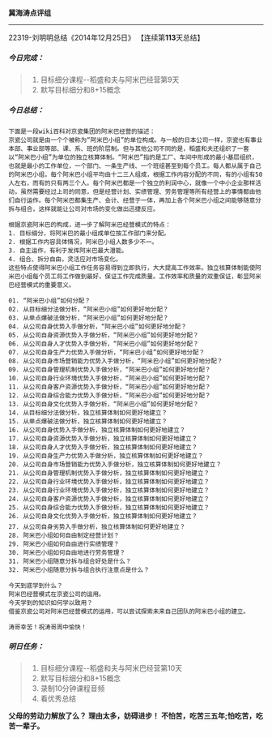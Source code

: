 **冀海涛点评组**

------

22319-刘明明总结《2014年12月25日》
【连续第**113**天总结】

##### __今日完成：__
>1. 目标细分课程--稻盛和夫与阿米巴经营第9天
>2. 默写目标细分和8+15概念

##### __今日总结：__
    下面是一段wiki百科对京瓷集团的阿米巴经营的描述：
    京瓷公司就是由一个个被称为“阿米巴小组”的单位构成。与一般的日本公司一样，京瓷也有事业本部、事业部等部、课、系、班的阶层制。但与其他公司不同的是，稻盛和夫还组织了一套以“阿米巴小组”为单位的独立核算体制。“阿米巴”指的是工厂、车间中形成的最小基层组织，也就是最小的工作单位，一个部门、一条生产线、一个班组甚至到每个员工。每人都从属于自己的阿米巴小组，每个阿米巴小组平均由十二三人组成，根据工作内容分配的不同，有的小组有50人左右，而有的只有两三个人。每个阿米巴都是一个独立的利润中心，就像一个中小企业那样活动，虽然需要经过上司的同意，但是经营计划、实绩管理、劳务管理等所有经营上的事情都由他们自行运作。每个阿米巴都集生产、会计、经营于一体，再加上各个阿米巴小组之间能够随意分拆与组合，这样就能让公司对市场的变化做出迅捷反应。
    
    根据京瓷阿米巴的构成，进一步了解阿米巴经营模式的特点：
    1. 目标细分，将阿米巴的最小组成单位按工作部门来分配。
    2. 根据工作内容具体情况，阿米巴小组人数多少不一。
    3. 自主运作，有利于发挥阿米巴最大潜能。
    4. 组合、拆分自由，灵活应对市场变化。
    这些特点使得阿米巴小组工作任务容易得到立即执行，大大提高工作效率。独立核算体制能使阿米巴小组每个员工将工作做到最好，保证工作完成质量。工作效率和质量的双重保证，彰显阿米巴经营模式的重要意义。
    
	01. “阿米巴小组”如何分配？
	02. 从目标细分法做分析，“阿米巴小组”如何更好地分配？
	03. 从单点爆破法做分析，“阿米巴小组”如何更好地分配？
	04. 从公司自身优势入手做分析，“阿米巴小组”如何更好地分配？
	05. 从公司自身资源优势入手做分析，“阿米巴小组”如何更好地分配？
	06. 从公司自身人才优势入手做分析，“阿米巴小组”如何更好地分配？
	07. 从公司自身生产力优势入手做分析，“阿米巴小组”如何更好地分配？
	08. 从公司自身市场营销能力优势入手做分析，“阿米巴小组”如何更好地分配？
	09. 从公司自身管理机制优势入手做分析，“阿米巴小组”如何更好地分配？
	10. 从公司自身行业环境优势入手做分析，“阿米巴小组”如何更好地分配？
	11. 从公司自身客户资源优势入手做分析，“阿米巴小组”如何更好地分配？
	12. 从公司自身综合能力优势入手做分析，“阿米巴小组”如何更好地分配？
	13. 从公司自身文化优势入手做分析，“阿米巴小组”如何更好地分配？
	14. 从目标细分法做分析，独立核算体制如何更好地建立？
	15. 从单点爆破法做分析，独立核算体制如何更好地建立？
	16. 从公司自身优势入手做分析，独立核算体制如何更好地建立？
	17. 从公司自身资源优势入手做分析，独立核算体制如何更好地建立？
	18. 从公司自身人才优势入手做分析，独立核算体制如何更好地建立？
	19. 从公司自身生产力优势入手做分析，独立核算体制如何更好地建立？
	20. 从公司自身市场营销能力优势入手做分析，独立核算体制如何更好地建立？
	21. 从公司自身管理机制优势入手做分析，独立核算体制如何更好地建立？
	22. 从公司自身行业环境优势入手做分析，独立核算体制如何更好地建立？
	23. 从公司自身行业环境优势入手做分析，独立核算体制如何更好地建立？
	24. 从公司自身客户资源优势入手做分析，独立核算体制如何更好地建立？
	25. 从公司自身综合能力优势入手做分析，独立核算体制如何更好地建立？
	26. 从公司自身文化优势入手做分析，独立核算体制如何更好地建立？
	27. 从公司自身劣势入手做分析，独立核算体制如何更好地建立？
	28. 阿米巴小组如何自由制定经营计划？
	29. 阿米巴小组如何自由进行实绩管理？
	30. 阿米巴小组如何自由地进行劳务管理？
	31. 阿米巴小组随意分拆与组合好处是什么？
	32. 阿米巴小组随意分拆与组合执行注意点是什么？
	
	今天到底学到什么？
	阿米巴经营模式在京瓷公司的运用。
    今天学到的知识如何学以致用？
	借鉴京瓷公司对阿米巴经营模式的运用，可以尝试探索未来自己团队的阿米巴小组的建立。
	
    涛哥幸苦！祝涛哥周中愉快！
##### __明日任务：__
>1. 目标细分课程--稻盛和夫与阿米巴经营第10天
>2. 默写目标细分和8+15概念
>3. 录制10分钟课程音频
>4. 看优秀总结

**父母的劳动力解放了么？**
**理由太多，妨碍进步！**
**不怕苦，吃苦三五年;怕吃苦，吃苦一辈子。**  